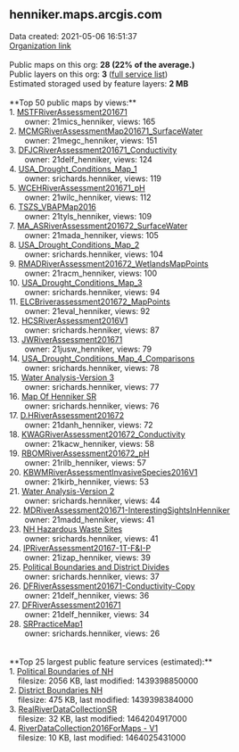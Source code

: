 <h2>henniker.maps.arcgis.com</h2> Data created: 2021-05-06 16:51:37 <br /><a target='new' href='https://henniker.maps.arcgis.com'>Organization link</a><br /><br />Public maps on this org: <b>28 (22% of the average.)</b><br />Public layers on this org: <b>3 </b>(<a target='new' href='https://services.arcgis.com/lOJFzg9mkvV2CBVU/ArcGIS/rest/services'>full service list</a>)<br />Estimated storaged used by feature layers: <b>2 MB</b><br /><br />**Top 50 public maps by views:**<br />  1. <a target='new' href='https://www.arcgis.com/home/item.html?id=6dba905809cc42b0907e566ab469d7ac'>MSTFRiverAssessment201671</a> <br />  &nbsp;&nbsp;&nbsp;&nbsp; &nbsp;&nbsp;owner: 21mics_henniker, views: 165<br />  2. <a target='new' href='https://www.arcgis.com/home/item.html?id=4f1cc6ba0e9445aabfdcd0ef5b9e6101'>MCMGRiverAssessmentMap201671_SurfaceWater</a> <br />  &nbsp;&nbsp;&nbsp;&nbsp; &nbsp;&nbsp;owner: 21megc_henniker, views: 151<br />  3. <a target='new' href='https://www.arcgis.com/home/item.html?id=da4b86785b98416bad8b2c1929364739'>DFJCRiverAssessment201671_Conductivity</a> <br />  &nbsp;&nbsp;&nbsp;&nbsp; &nbsp;&nbsp;owner: 21delf_henniker, views: 124<br />  4. <a target='new' href='https://www.arcgis.com/home/item.html?id=40d07737948640b6bc8dcdc9101e8555'>USA_Drought_Conditions_Map_1</a> <br />  &nbsp;&nbsp;&nbsp;&nbsp; &nbsp;&nbsp;owner: srichards.henniker, views: 119<br />  5. <a target='new' href='https://www.arcgis.com/home/item.html?id=3a6e3388e11446dc8f60d3b1068c8cf4'>WCEHRiverAssessment201671_pH</a> <br />  &nbsp;&nbsp;&nbsp;&nbsp; &nbsp;&nbsp;owner: 21wilc_henniker, views: 112<br />  6. <a target='new' href='https://www.arcgis.com/home/item.html?id=b54205fff11d423b80cc1153647dca86'>TSZS_VBAPMap2016</a> <br />  &nbsp;&nbsp;&nbsp;&nbsp; &nbsp;&nbsp;owner: 21tyls_henniker, views: 109<br />  7. <a target='new' href='https://www.arcgis.com/home/item.html?id=95c1f31f92ad48a6bf03410959817f1e'>MA_ASRiverAssessment201672_SurfaceWater</a> <br />  &nbsp;&nbsp;&nbsp;&nbsp; &nbsp;&nbsp;owner: 21mada_henniker, views: 105<br />  8. <a target='new' href='https://www.arcgis.com/home/item.html?id=592824cf4d4c4c89aad9ebcd45e71246'>USA_Drought_Conditions_Map_2</a> <br />  &nbsp;&nbsp;&nbsp;&nbsp; &nbsp;&nbsp;owner: srichards.henniker, views: 104<br />  9. <a target='new' href='https://www.arcgis.com/home/item.html?id=e0b55594c86548eb96b0da9512fa8123'>RMADRiverAssessment201672_WetlandsMapPoints</a> <br />  &nbsp;&nbsp;&nbsp;&nbsp; &nbsp;&nbsp;owner: 21racm_henniker, views: 100<br />  10. <a target='new' href='https://www.arcgis.com/home/item.html?id=3c2206be924a4204ac9e7cbfd05e2aa0'>USA_Drought_Conditions_Map_3</a> <br />  &nbsp;&nbsp;&nbsp;&nbsp; &nbsp;&nbsp;owner: srichards.henniker, views: 94<br />  11. <a target='new' href='https://www.arcgis.com/home/item.html?id=595a9bdf0e2044bda49af87eb661b203'>ELCBriverassessment201672_MapPoints</a> <br />  &nbsp;&nbsp;&nbsp;&nbsp; &nbsp;&nbsp;owner: 21eval_henniker, views: 92<br />  12. <a target='new' href='https://www.arcgis.com/home/item.html?id=1101b432c392477db5606fba72379613'>HCSRiverAssessment2016V1</a> <br />  &nbsp;&nbsp;&nbsp;&nbsp; &nbsp;&nbsp;owner: srichards.henniker, views: 87<br />  13. <a target='new' href='https://www.arcgis.com/home/item.html?id=2de6d8438d7f4922969df3051f802dee'>JWRiverAssessment201671</a> <br />  &nbsp;&nbsp;&nbsp;&nbsp; &nbsp;&nbsp;owner: 21jusw_henniker, views: 79<br />  14. <a target='new' href='https://www.arcgis.com/home/item.html?id=b63e18ed0b1d4518ab58287be0494d07'>USA_Drought_Conditions_Map_4_Comparisons</a> <br />  &nbsp;&nbsp;&nbsp;&nbsp; &nbsp;&nbsp;owner: srichards.henniker, views: 78<br />  15. <a target='new' href='https://www.arcgis.com/home/item.html?id=c15f90ee163c4ac59d61c27741e2a886'>Water Analysis-Version 3</a> <br />  &nbsp;&nbsp;&nbsp;&nbsp; &nbsp;&nbsp;owner: srichards.henniker, views: 77<br />  16. <a target='new' href='https://www.arcgis.com/home/item.html?id=5c4f838866954195aab8aafd3d97ece1'>Map Of Henniker SR</a> <br />  &nbsp;&nbsp;&nbsp;&nbsp; &nbsp;&nbsp;owner: srichards.henniker, views: 76<br />  17. <a target='new' href='https://www.arcgis.com/home/item.html?id=b2d0a49868e5411980637eac65e43cf4'>D.HRiverAssessment201672</a> <br />  &nbsp;&nbsp;&nbsp;&nbsp; &nbsp;&nbsp;owner: 21danh_henniker, views: 72<br />  18. <a target='new' href='https://www.arcgis.com/home/item.html?id=a0619d9a4cc046ab9be1b9b3742f8f78'>KWAGRiverAssessment201672_Conductivity</a> <br />  &nbsp;&nbsp;&nbsp;&nbsp; &nbsp;&nbsp;owner: 21kacw_henniker, views: 58<br />  19. <a target='new' href='https://www.arcgis.com/home/item.html?id=11204b837a9f4cc2b7cdbbffc53538f3'>RBOMRiverAssessment201672_pH</a> <br />  &nbsp;&nbsp;&nbsp;&nbsp; &nbsp;&nbsp;owner: 21rilb_henniker, views: 57<br />  20. <a target='new' href='https://www.arcgis.com/home/item.html?id=d2730387f3444210b120273aa9864eda'>KBWMRiverAssessmentInvasiveSpecies2016V1</a> <br />  &nbsp;&nbsp;&nbsp;&nbsp; &nbsp;&nbsp;owner: 21kirb_henniker, views: 53<br />  21. <a target='new' href='https://www.arcgis.com/home/item.html?id=5ac90bfbd5d04295b3880f114a9c0a97'>Water Analysis-Version 2</a> <br />  &nbsp;&nbsp;&nbsp;&nbsp; &nbsp;&nbsp;owner: srichards.henniker, views: 44<br />  22. <a target='new' href='https://www.arcgis.com/home/item.html?id=b0ed6cda258d49a39c602e4fbd3a1a77'>MDRiverAssessment201671-InterestingSightsInHenniker</a> <br />  &nbsp;&nbsp;&nbsp;&nbsp; &nbsp;&nbsp;owner: 21madd_henniker, views: 41<br />  23. <a target='new' href='https://www.arcgis.com/home/item.html?id=9f3763cf1e6c4dc7a1968a7e85b42a0e'>NH Hazardous Waste Sites</a> <br />  &nbsp;&nbsp;&nbsp;&nbsp; &nbsp;&nbsp;owner: srichards.henniker, views: 41<br />  24. <a target='new' href='https://www.arcgis.com/home/item.html?id=060dbdec4c004ba09f7d1d696576a996'>IPRiverAssessment20167-1T-F&I-P</a> <br />  &nbsp;&nbsp;&nbsp;&nbsp; &nbsp;&nbsp;owner: 21izap_henniker, views: 39<br />  25. <a target='new' href='https://www.arcgis.com/home/item.html?id=b84c13dbcba440409c0bf5ed13e2ea0b'>Political Boundaries and District Divides</a> <br />  &nbsp;&nbsp;&nbsp;&nbsp; &nbsp;&nbsp;owner: srichards.henniker, views: 37<br />  26. <a target='new' href='https://www.arcgis.com/home/item.html?id=2bd99fbab93c44d296f79d94f4e3d790'>DFRiverAssessment201671-Conductivity-Copy</a> <br />  &nbsp;&nbsp;&nbsp;&nbsp; &nbsp;&nbsp;owner: 21delf_henniker, views: 36<br />  27. <a target='new' href='https://www.arcgis.com/home/item.html?id=e67a829e1aa04178a068c4e299432000'>DFRiverAssessment201671</a> <br />  &nbsp;&nbsp;&nbsp;&nbsp; &nbsp;&nbsp;owner: 21delf_henniker, views: 34<br />  28. <a target='new' href='https://www.arcgis.com/home/item.html?id=77c7d84330ee44509f852c4def821b68'>SRPracticeMap1</a> <br />  &nbsp;&nbsp;&nbsp;&nbsp; &nbsp;&nbsp;owner: srichards.henniker, views: 26<br /><br /><br />**Top 25 largest public feature services (estimated):**<br /> 1. <a target='new' href='https://www.arcgis.com/home/item.html?id=2be22a441a654f7594a4c7fa2ff08762'>Political Boundaries of NH</a><br /> &nbsp;&nbsp;&nbsp;&nbsp;filesize: 2056 KB, last modified: 1439398850000<br /> 2. <a target='new' href='https://www.arcgis.com/home/item.html?id=8646b638f19e4d348af82f667612d11d'>District Boundaries NH</a><br /> &nbsp;&nbsp;&nbsp;&nbsp;filesize: 475 KB, last modified: 1439398384000<br /> 3. <a target='new' href='https://www.arcgis.com/home/item.html?id=d0adcfb5a423444f8376ddef2479747f'>RealRiverDataCollectionSR</a><br /> &nbsp;&nbsp;&nbsp;&nbsp;filesize: 32 KB, last modified: 1464204917000<br /> 4. <a target='new' href='https://www.arcgis.com/home/item.html?id=d5cd559331bd40a59c73de995c9a0a06'>RiverDataCollection2016ForMaps - V1</a><br /> &nbsp;&nbsp;&nbsp;&nbsp;filesize: 10 KB, last modified: 1464025431000<br />
